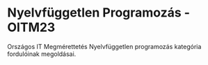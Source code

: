 # Nyelvfüggetlen Programozás - OITM23
Országos IT Megmérettetés Nyelvfüggetlen programozás kategória fordulóinak megoldásai.

